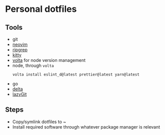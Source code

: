 # Personal dotfiles

## Tools

- git
- [neovim](https://neovim.io/)
- [ripgrep](https://github.com/BurntSushi/ripgrep)
- [kitty](https://sw.kovidgoyal.net/kitty/)
- [volta](https://volta.sh/) for node version management
- node, through `volta`
  ```
  volta install eslint_d@latest prettier@latest yarn@latest
  ```
- go
- [delta](https://github.com/dandavison/delta)
- [lazyGit](https://github.com/jesseduffield/lazygit)

## Steps

- Copy/symlink dotfiles to ~
- Install required software through whatever package manager is relevant